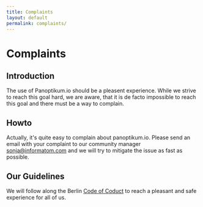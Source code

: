 ```yaml
---
title: Complaints
layout: default
permalink: complaints/
---
```


# Complaints

## Introduction

The use of Panoptikum.io should be a pleasent experience. While we strive to reach this goal hard,
we are aware, that it is de facto impossible to reach this goal and there must be a way to
complain.

## Howto

Actually, it's quite easy to complain about panoptikum.io.
Please send an email with your complaint to our community manager <sonja@informatom.com> and we
will try to mitigate the issue as fast as possible.


## Our Guidelines

We will follow along the Berlin [Code of Coduct](/code_of_conduct) to reach a pleasant and safe
experience for all of us.
